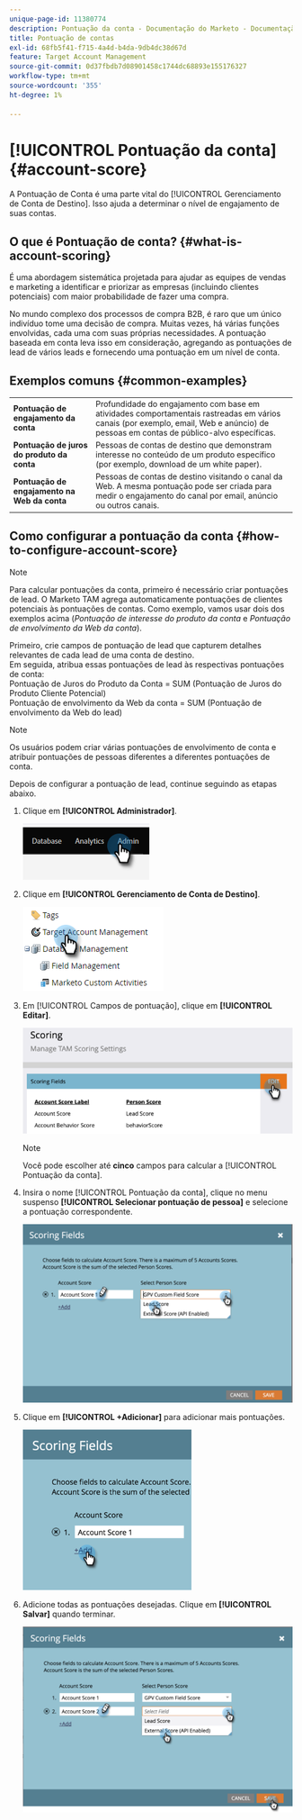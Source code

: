 ```yaml
---
unique-page-id: 11380774
description: Pontuação da conta - Documentação do Marketo - Documentação do produto
title: Pontuação de contas
exl-id: 68fb5f41-f715-4a4d-b4da-9db4dc38d67d
feature: Target Account Management
source-git-commit: 0d37fbdb7d08901458c1744dc68893e155176327
workflow-type: tm+mt
source-wordcount: '355'
ht-degree: 1%

---
```


# [!UICONTROL Pontuação da conta] {#account-score}

A Pontuação de Conta é uma parte vital do [!UICONTROL Gerenciamento de Conta de Destino]. Isso ajuda a determinar o nível de engajamento de suas contas.

## O que é Pontuação de conta? {#what-is-account-scoring}

É uma abordagem sistemática projetada para ajudar as equipes de vendas e marketing a identificar e priorizar as empresas (incluindo clientes potenciais) com maior probabilidade de fazer uma compra.

No mundo complexo dos processos de compra B2B, é raro que um único indivíduo tome uma decisão de compra. Muitas vezes, há várias funções envolvidas, cada uma com suas próprias necessidades. A pontuação baseada em conta leva isso em consideração, agregando as pontuações de lead de vários leads e fornecendo uma pontuação em um nível de conta.

## Exemplos comuns {#common-examples}

<table> 
 <tbody>
  <tr>
   <td><strong>Pontuação de engajamento da conta</strong></td> 
   <td>Profundidade do engajamento com base em atividades comportamentais rastreadas em vários canais (por exemplo, email, Web e anúncio) de pessoas em contas de público-alvo específicas.</td>
  </tr>
  <tr>
   <td><strong>Pontuação de juros do produto da conta</strong></td>
   <td>Pessoas de contas de destino que demonstram interesse no conteúdo de um produto específico (por exemplo, download de um white paper).</td> 
  </tr>
  <tr>
   <td><strong>Pontuação de engajamento na Web da conta</strong></td>
   <td>Pessoas de contas de destino visitando o canal da Web. A mesma pontuação pode ser criada para medir o engajamento do canal por email, anúncio ou outros canais.</td> 
  </tr>
 </tbody>
</table>

## Como configurar a pontuação da conta {#how-to-configure-account-score}

>[!NOTE]
>
>Para calcular pontuações da conta, primeiro é necessário criar pontuações de lead. O Marketo TAM agrega automaticamente pontuações de clientes potenciais às pontuações de contas. Como exemplo, vamos usar dois dos exemplos acima (_Pontuação de interesse do produto da conta_ e _Pontuação de envolvimento da Web da conta_).
>
>Primeiro, crie campos de pontuação de lead que capturem detalhes relevantes de cada lead de uma conta de destino.\
>Em seguida, atribua essas pontuações de lead às respectivas pontuações de conta:\
>Pontuação de Juros do Produto da Conta = SUM (Pontuação de Juros do Produto Cliente Potencial)\
>Pontuação de envolvimento da Web da conta = SUM (Pontuação de envolvimento da Web do lead)

>[!NOTE]
>
>Os usuários podem criar várias pontuações de envolvimento de conta e atribuir pontuações de pessoas diferentes a diferentes pontuações de conta.

Depois de configurar a pontuação de lead, continue seguindo as etapas abaixo.

1. Clique em **[!UICONTROL Administrador]**.

   ![](assets/account-score-1.png)

1. Clique em **[!UICONTROL Gerenciamento de Conta de Destino]**.

   ![](assets/account-score-2.png)

1. Em [!UICONTROL Campos de pontuação], clique em **[!UICONTROL Editar]**.

   ![](assets/account-score-3.png)

   >[!NOTE]
   >
   >Você pode escolher até **cinco** campos para calcular a [!UICONTROL Pontuação da conta].

1. Insira o nome [!UICONTROL Pontuação da conta], clique no menu suspenso **[!UICONTROL Selecionar pontuação de pessoa]** e selecione a pontuação correspondente.

   ![](assets/account-score-4.png)

1. Clique em **[!UICONTROL +Adicionar]** para adicionar mais pontuações.

   ![](assets/account-score-5.png)

1. Adicione todas as pontuações desejadas. Clique em **[!UICONTROL Salvar]** quando terminar.

   ![](assets/account-score-6.png)
